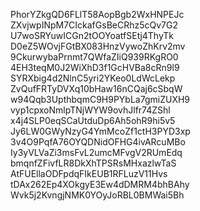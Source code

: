 PhorYZkgQD6FLlT58AopBgb2WxHNPEJc
ZXvjwpINpM7CIckafGsBeCRhz5cQv7G2
U7woSRYuwICGn2tOOYoatfSEtj4ThyTk
D0eZ5WOvjFGtBX083HnzVywoZhKrv2mv
9CkurwybaPrnmt7QWfaZIiQ939RKgRO0
4EH3teqM0J2WiXhD3f1GcHVBa8cRn9l9
SYRXbig4d2NlnC5yri2YKeo0LdWcLekp
ZvQufFRTyDVXq10bHaw16nCQaj6cSbqW
w94Qqb3UpthbqmC9H9PYbLa7gmiZUXH9
vyp1cpxoNmlpTNjWYW9ovhJlfr74ZShl
x4j4SLP0eqSCaUtduDp6Ah5ohR9hi5v5
Jy6LW0GWyNzyG4YmMcoZf1ctH3PYD3xp
3v4O9PqfA76OYQDNidOFHG4ivARcuMBo
Iy3yVLVaZi3msFvL2umcMFvgV2RUmEdq
bmqnfZFivfLR8DkXhTPSRsMHxazlwTaS
AtFUEllaODFpdqFIkEUB1RFLuzV11Hvs
tDAx262Ep4XOkgyE3Ew4dDMRM4bhBAhy
Wvk5j2KvngjNMK0YOyJoRBL0BMWai5Bh
